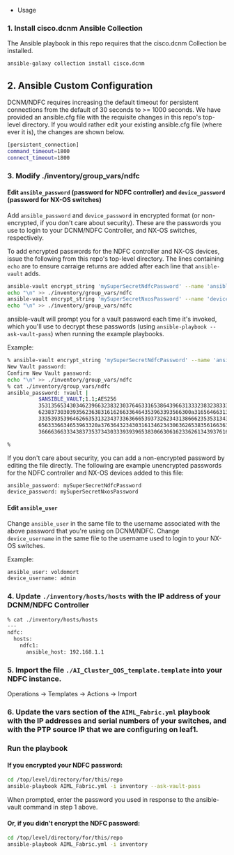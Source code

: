 * Usage

### 1. Install cisco.dcnm Ansible Collection 

The Ansible playbook in this repo requires that the cisco.dcnm Collection be installed.

```bash
ansible-galaxy collection install cisco.dcnm
```

## 2. Ansible Custom Configuration

DCNM/NDFC requires increasing the default timeout for persistent connections from the default of 30 seconds to >= 1000 seconds.  We have provided an ansible.cfg file with the requisite changes in this repo's top-level directory.  If you would rather edit your existing ansible.cfg file (where ever it is), the changes are shown below.

```bash
[persistent_connection]
command_timeout=1800
connect_timeout=1800
```

### 3. Modify ./inventory/group_vars/ndfc

#### Edit ``ansible_password`` (password for NDFC controller) and ``device_password`` (password for NX-OS switches)

Add ``ansible_password`` and ``device_password`` in encrypted format (or non-encrypted, if you don't care about security).  These are the passwords you use to login to your DCNM/NDFC Controller, and NX-OS switches, respectively.

To add encrypted passwords for the NDFC controller and NX-OS devices, issue the following from this repo's top-level directory.  The lines containing ``echo`` are to ensure carraige returns are added after each line that ``ansible-vault`` adds.

```bash
ansible-vault encrypt_string 'mySuperSecretNdfcPassword' --name 'ansible_password' >> ./inventory/group_vars/ndfc
echo "\n" >> ./inventory/group_vars/ndfc
ansible-vault encrypt_string 'mySuperSecretNxosPassword' --name 'device_password' >> ./inventory/group_vars/ndfc
echo "\n" >> ./inventory/group_vars/ndfc
```

ansible-vault will prompt you for a vault password each time it's invoked, which you'll use to decrypt these passwords (using ``ansible-playbook --ask-vault-pass``) when running the example playbooks.

Example:

```bash
% ansible-vault encrypt_string 'mySuperSecretNdfcPassword' --name 'ansible_password' >> ./inventory/group_vars/ndfc
New Vault password: 
Confirm New Vault password: 
echo "\n" >> ./inventory/group_vars/ndfc
% cat ./inventory/group_vars/ndfc
ansible_password: !vault |
          $ANSIBLE_VAULT;1.1;AES256
          35313565343034623966323832303764633165386439663133323832383336366362663431366565
          6238373030393562363831616266336464353963393566300a316564663135323263653165393330
          33353935396462663531323437336366653937326234313866623535313431366534363938633834
          6563336634653963320a376364323430316134623430636265383561663631343763646465626365
          36666366333438373537343033393939653830663061623362613439376161626439

%

```

If you don't care about security, you can add a non-encrypted password by editing the file directly.
The following are example unencrypted passwords for the NDFC controller and NX-OS devices added to this file:

```bash
ansible_password: mySuperSecretNdfcPassword
device_password: mySuperSecretNxosPassword
```

#### Edit ``ansible_user``

Change ``ansible_user`` in the same file to the username associated with the above password that you're using on DCNM/NDFC.
Change ``device_username`` in the same file to the username used to login to your NX-OS switches.

Example:

```bash
ansible_user: voldomort
device_username: admin
```

### 4. Update ``./inventory/hosts/hosts`` with the IP address of your DCNM/NDFC Controller

```bash
% cat ./inventory/hosts/hosts 
---
ndfc:
  hosts:
    ndfc1:
      ansible_host: 192.168.1.1
```

### 5. Import the file ``./AI_Cluster_QOS_template.template`` into your NDFC instance.

Operations -> Templates -> Actions -> Import

### 6. Update the vars section of the ``AIML_Fabric.yml`` playbook with the IP addresses and serial numbers of your switches, and with the PTP source IP that we are configuring on leaf1.



### Run the playbook

#### If you encrypted your NDFC password:

```bash
cd /top/level/directory/for/this/repo
ansible-playbook AIML_Fabric.yml -i inventory --ask-vault-pass 
```

When prompted, enter the password you used in response to the ansible-vault command in step 1 above.

#### Or, if you didn't encrypt the NDFC password:

```bash
cd /top/level/directory/for/this/repo
ansible-playbook AIML_Fabric.yml -i inventory
```
